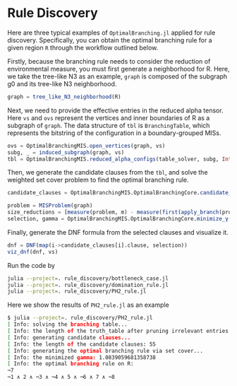 # Rule Discovery


Here are three typical examples of `OptimalBranching.jl` applied for rule discovery. Specifically, you can obtain the optimal branching rule for a given region `R` through the workflow outlined below.

Firstly, because the branching rule needs to consider the reduction of environmental measure, you must first generate a neighborhood for R. Here, we take the tree-like N3 as an example, `graph` is composed of the subgraph g0 and its tree-like N3 neighborhood.
```julia
graph = tree_like_N3_neighborhood(R)
```

Next, we need to provide the effective entries in the reduced alpha tensor. Here `vs` and `ovs` represent the vertices and inner boundaries of R as a subgraph of `graph`. The data structure of `tbl` is `BranchingTable`, which represents the bitstring of the configuration in a boundary-grouped MISs.
```julia
ovs = OptimalBranchingMIS.open_vertices(graph, vs)
subg, _ = induced_subgraph(graph, vs)
tbl = OptimalBranchingMIS.reduced_alpha_configs(table_solver, subg, Int[findfirst(==(v), vs) for v in ovs])

```

Then, we generate the candidate clauses from the `tbl`, and solve the weighted set cover problem to find the optimal branching rule.
```julia
candidate_clauses = OptimalBranchingMIS.OptimalBranchingCore.candidate_clauses(tbl)

problem = MISProblem(graph)
size_reductions = [measure(problem, m) - measure(first(apply_branch(problem, candidate.clause, vs)), m) for candidate in candidate_clauses]
selection, gamma = OptimalBranchingMIS.OptimalBranchingCore.minimize_γ(length(tbl.table), candidate_clauses, size_reductions, set_cover_solver; γ0=2.0)
```

Finally, generate the DNF formula from the selected clauses and visualize it.
```julia
dnf = DNF(map(i->candidate_clauses[i].clause, selection))
viz_dnf(dnf, vs)
```

Run the code by
```bash
julia --project=. rule_discovery/bottleneck_case.jl
julia --project=. rule_discovery/domination_rule.jl
julia --project=. rule_discovery/PH2_rule.jl
```
Here we show the results of `PH2_rule.jl` as an example
```bash
$ julia --project=. rule_discovery/PH2_rule.jl       
[ Info: solving the branching table...
[ Info: the length of the truth_table after pruning irrelevant entries: 9
[ Info: generating candidate clauses...
[ Info: the length of the candidate clauses: 55
[ Info: generating the optimal branching rule via set cover...
[ Info: the minimized gamma: 1.0839059681358738
[ Info: the optimal branching rule on R:
¬7
¬1 ∧ 2 ∧ ¬3 ∧ ¬4 ∧ 5 ∧ ¬6 ∧ 7 ∧ ¬8
